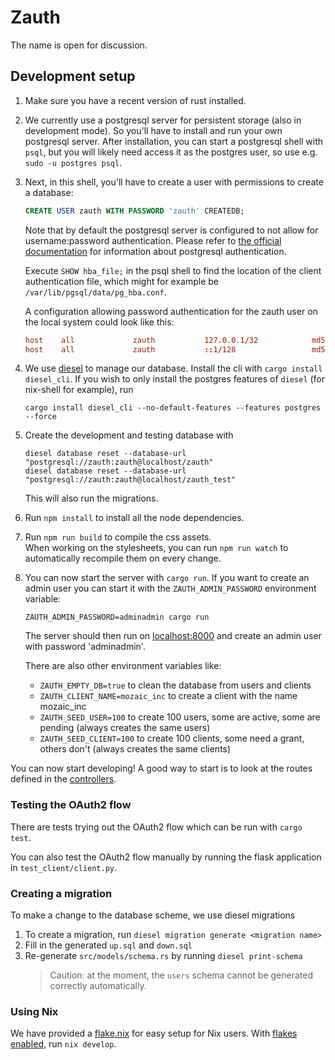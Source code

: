 # Zauth

The name is open for discussion.

## Development setup

1. Make sure you have a recent version of rust installed.

2. We currently use a postgresql server for persistent storage (also in development mode). So you'll have to install and run your own postgresql server. After installation, you can start a postgresql shell with `psql`, but you will likely need access it as the postgres user, so use e.g. `sudo -u postgres psql`.

3. Next, in this shell, you'll have to create a user with permissions to create a database:

    ```sql
    CREATE USER zauth WITH PASSWORD 'zauth' CREATEDB;
    ```

    Note that by default the postgresql server is configured to not allow for username:password authentication. Please refer to [the official documentation](https://www.postgresql.org/docs/9.1/auth-pg-hba-conf.html) for information about postgresql authentication.

    Execute `SHOW hba_file;` in the psql shell to find the location of the client authentication file, which might for example be `/var/lib/pgsql/data/pg_hba.conf`.

    A configuration allowing password authentication for the zauth user on the local system could look like this:

    ```pg_hba.conf
    host    all             zauth           127.0.0.1/32            md5
    host    all             zauth           ::1/128                 md5
    ```

4. We use [diesel](http://diesel.rs/) to manage our database. Install the cli with `cargo install diesel_cli`. If you wish to only install the postgres features of `diesel` (for nix-shell for example), run

    ```shell script
    cargo install diesel_cli --no-default-features --features postgres --force
    ```

5. Create the development and testing database with

    ```shell script
    diesel database reset --database-url "postgresql://zauth:zauth@localhost/zauth"
    diesel database reset --database-url "postgresql://zauth:zauth@localhost/zauth_test"
    ```

    This will also run the migrations.

6. Run `npm install` to install all the node dependencies.

7. Run `npm run build` to compile the css assets. \
   When working on the stylesheets, you can run `npm run watch` to automatically recompile them on every change.

8. You can now start the server with `cargo run`. If you want to create an admin user you can start it with the `ZAUTH_ADMIN_PASSWORD` environment variable:

    ```shell script
    ZAUTH_ADMIN_PASSWORD=adminadmin cargo run
    ```

   The server should then run on [localhost:8000](http://localhost:8000) and create
   an admin user with password 'adminadmin'.

   There are also other environment variables like:
    - `ZAUTH_EMPTY_DB=true` to clean the database from users and clients
    - `ZAUTH_CLIENT_NAME=mozaic_inc` to create a client with the name mozaic_inc
    - `ZAUTH_SEED_USER=100` to create 100 users, some are active, some are pending (always creates the same users)
    - `ZAUTH_SEED_CLIENT=100` to create 100 clients, some need a grant, others don't (always creates the same clients)

You can now start developing! A good way to start is to look at the routes defined in the [controllers](./src/controllers/).

### Testing the OAuth2 flow

There are tests trying out the OAuth2 flow which can be run with `cargo test`.

You can also test the OAuth2 flow manually by running the flask application in
`test_client/client.py`.

### Creating a migration

To make a change to the database scheme, we use diesel migrations

1. To create a migration, run `diesel migration generate <migration name>`
2. Fill in the generated `up.sql` and `down.sql`
3. Re-generate `src/models/schema.rs` by running `diesel print-schema`
   > Caution: at the moment, the `users` schema cannot be generated correctly automatically.

### Using Nix

We have provided a [flake.nix](./flake.nix) for easy setup for Nix users. With [flakes enabled](https://nixos.wiki/wiki/Flakes), run `nix develop`.
